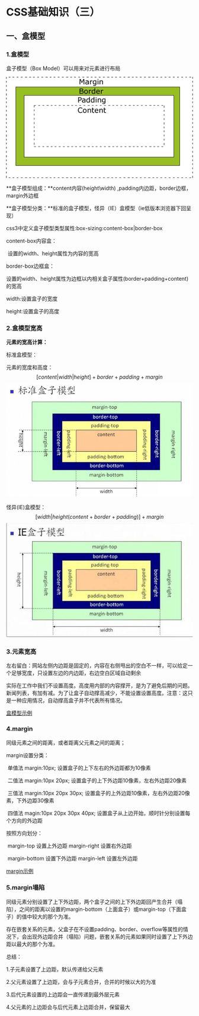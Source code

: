# CSS基础知识（三）

## 一、盒模型

### 1.盒模型

盒子模型（Box Model）可以用来对元素进行布局

![盒子模型](..\src\img\盒模型.gif)

**盒子模型组成：**content内容(height\width) ,padding内边距，border边框，margin外边框

**盒子模型分类：**标准的盒子模型，怪异（IE）盒模型（ie低版本浏览器下回呈现）

css3中定义盒子模型类型属性:box-sizing:content-box|border-box

content-box内容盒：

​		设置的width、height属性为内容的宽高

border-box边框盒：

​		设置的width、height属性为边框以内相关盒子属性(border+padding+content)的宽高

width:设置盒子的宽度

height:设置盒子的高度

### 2.盒模型宽高

**元素的宽高计算：**

标准盒模型：

元素的宽度和高度：
$$
[content|width|height]+border+padding+margin
$$
![标准盒模型](..\src\img\标准盒模型.jpg)

怪异(IE)盒模型：
$$
[width|height(content+border+padding)]+margin
$$
![IE盒模型](..\src\img\IE盒模型.png)

### 3.元素宽高

左右留白：网站左侧内边距是固定的，内容在右侧甩出的空白不一样，可以给定一个足够宽度，只设置左边的内边距，右边空白区域自动剩余

实际在工作中我们不设置高度。高度用内部的内容撑开，是为了避免后期的问题。新闻列表，有加有减。为了让盒子自动撑高减少，不能设置设置高度。注意：这只是一种应用情况，自动撑高盒子并不代表所有情况。

[盒模型示例](../code/5.CSS基础(三)/1.盒模型.html)

### 4.margin

同级元素之间的距离，或者距离父元素之间的距离；

margin设置分类：

​	单值法 margin:10px; 设置盒子的上下左右的外边距都为10像素

​	二值法 margin:10px 20px; 设置盒子的上下外边距10像素，左右外边距20像素

​	三值法 margin:10px 20px 30px; 设置盒子的上外边距10像素，左右外边距20像素，下外边距30像素

​	四值法 magin:10px 20px 30px 40px; 设置盒子从上边开始，顺时针分别设置每个方向的外边距

按照方向划分：

​	margin-top 设置上外边距							margin-right 设置右外边距

​	margin-bottom 设置下外边距                     margin-left 设置左外边距 

[margin示例](..\code\5.CSS基础(三)\2.margin.html)

### 5.margin塌陷

同级元素分别设置了上下外边距，两个盒子之间的上下外边距回产生合并（塌陷），之间的距离以设置的margin-bottom（上面盒子）或margin-top（下面盒子）的值中较大的那个为准。

存在嵌套关系的元素，父盒子在不设置padding、border、overflow等属性的情况下，会出现外边距合并（塌陷）问题，嵌套关系的元素如果同时设置了上下外边距以最大的那个为准。

总结：

1.子元素设置了上边距，默认传递给父元素

2.父元素设置了上边距，会与子元素合并，合并的时候以大的为准

3.后代元素设置的上边距会一直传递到最外层元素

4.父元素的上边距会与后代元素上边距合并，保留最大